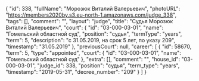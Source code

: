 {
    "id": 338,
    "fullName": "Морозюк Виталий Валерьевич",
    "photoURL": "https://members2020by.s3.eu-north-1.amazonaws.com/judge_338",
    "tags": [],
    "comment": "",
    "layout": "judge",
    "title": "Судья Морозюк Виталий Валерьевич",
    "court": {
        "id": "03-000-03-01",
        "name": "Гомельский областной суд",
        "position": "судья",
        "termType": "years",
        "term": 5,
        "description": "c 31.05.2019, на срок 5 лет, по указу 209",
        "timestamp": "31.05.2019"
    },
    "previousCourt": null,
    "career": [
        {
            "id": 58670,
            "term": 5,
            "type": "appointed",
            "court": {
                "id": "03-000-03-01",
                "name": "Гомельский областной суд"
            },
            "extra": [],
            "comment": "",
            "house_id": "03-000-03-01",
            "judge_id": 338,
            "position": "судья",
            "term_type": "years",
            "timestamp": "2019-05-31",
            "decree_number": "209"
        }
    ]
}